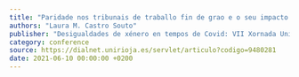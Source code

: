 ```yaml
---
title: "Paridade nos tribunais de traballo fin de grao e o seu impacto nas cualificacións do estudantado"
authors: "Laura M. Castro Souto"
publisher: "Desigualdades de xénero en tempos de Covid: VII Xornada Universitaria Galega en Xénero (XUGeX’21)"
category: conference
source: https://dialnet.unirioja.es/servlet/articulo?codigo=9480281
date: 2021-06-10 00:00:00 +0200
---
```

